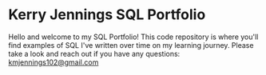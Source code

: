 # Kerry Jennings SQL Portfolio

Hello and welcome to my SQL Portfolio! This code repository is where you'll find examples of SQL I've written over time on my learning journey. Please take a look and reach out if you have any questions:
kmjennings102@gmail.com
